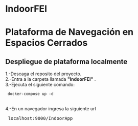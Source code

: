 # IndoorFEI

# Plataforma de Navegación en Espacios Cerrados #

## Despliegue de plataforma localmente ##

1.-Descaga el reposito del proyecto.
<br/> 
2.-Entra a la carpeta llamada <b>"IndoorFEI"</b> .
<br/>
3.-Ejecuta el siguiente comando: <pre><code> docker-compose up -d </pre></code>
<br/>
 4.-En un navegador ingresa la siguiente url <pre> localhost:9000/IndoorApp <code>
